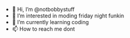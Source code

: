 - 👋 Hi, I’m @notbobbystuff
- 👀 I’m interested in moding friday night funkin
- 🌱 I’m currently learning coding
- 📫 How to reach me dont

<!---
notbobbystuff/notbobbystuff is a ✨ special ✨ repository because its `README.md` (this file) appears on your GitHub profile.
You can click the Preview link to take a look at your changes.
--->
